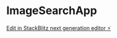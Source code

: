 # ImageSearchApp

[Edit in StackBlitz next generation editor ⚡️](https://stackblitz.com/~/github.com/raman2402/ImageSearchApp)